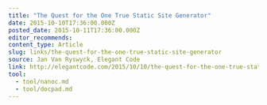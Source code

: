 ```yaml
---
title: "The Quest for the One True Static Site Generator"
date: 2015-10-10T17:36:00.000Z
posted_date: 2015-10-11T17:36:00.000Z
editor_recommends:
content_type: Article
slug: links/the-quest-for-the-one-true-static-site-generator
source: Jan Van Ryswyck, Elegant Code
link: http://elegantcode.com/2015/10/10/the-quest-for-the-one-true-static-site-generator/
tool:
  - tool/nanoc.md
  - tool/docpad.md
---
```

